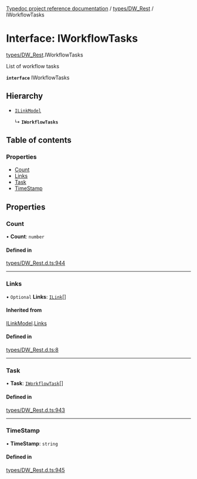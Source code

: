 [Typedoc project reference documentation](../README.md) / [types/DW_Rest](../modules/types_dw_rest.md) / IWorkflowTasks

# Interface: IWorkflowTasks

[types/DW_Rest](../modules/types_dw_rest.md).IWorkflowTasks

List of workflow tasks

**`interface`** IWorkflowTasks

## Hierarchy

- [`ILinkModel`](types_dw_rest.ilinkmodel.md)

  ↳ **`IWorkflowTasks`**

## Table of contents

### Properties

- [Count](types_dw_rest.iworkflowtasks.md#count)
- [Links](types_dw_rest.iworkflowtasks.md#links)
- [Task](types_dw_rest.iworkflowtasks.md#task)
- [TimeStamp](types_dw_rest.iworkflowtasks.md#timestamp)

## Properties

### Count

• **Count**: `number`

#### Defined in

[types/DW_Rest.d.ts:944](https://github.com/DocuWare/REST-Sample-TS/blob/828b3d4/src/types/DW_Rest.d.ts#L944)

___

### Links

• `Optional` **Links**: [`ILink`](types_dw_rest.ilink.md)[]

#### Inherited from

[ILinkModel](types_dw_rest.ilinkmodel.md).[Links](types_dw_rest.ilinkmodel.md#links)

#### Defined in

[types/DW_Rest.d.ts:8](https://github.com/DocuWare/REST-Sample-TS/blob/828b3d4/src/types/DW_Rest.d.ts#L8)

___

### Task

• **Task**: [`IWorkflowTask`](types_dw_rest.iworkflowtask.md)[]

#### Defined in

[types/DW_Rest.d.ts:943](https://github.com/DocuWare/REST-Sample-TS/blob/828b3d4/src/types/DW_Rest.d.ts#L943)

___

### TimeStamp

• **TimeStamp**: `string`

#### Defined in

[types/DW_Rest.d.ts:945](https://github.com/DocuWare/REST-Sample-TS/blob/828b3d4/src/types/DW_Rest.d.ts#L945)
